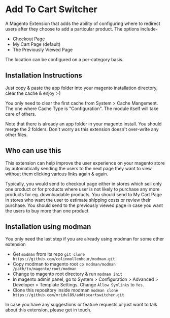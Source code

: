 Add To Cart Switcher
====================
A Magento Extension that adds the ability of configuring where to redirect users after they choose to add a particular product.
The options include-
* Checkout Page
* My Cart Page (default)
* The Previously Viewed Page

The location can be configured on a per-category basis.

Installation Instructions
-------------------------
Just copy & paste the app folder into your magento installation directory, clear the cache & enjoy :-)

You only need to clear the first cache from System > Cache Mangement. The one where Cache Type is "Configuration". The module itself will take care of others.

Note that there is already an app folder in your magento install. You should merge the 2 folders. Don't worry as this extension doesn't over-write any other files.

Who can use this
----------------
This extension can help improve the user experience on your magento store by automatically sending the users to the next page they want to view without them clicking various links again & again.

Typically, you would send to checkout page either in stores which sell only one product or for products where user is not likely to purchase any more products for eg. downloadable products.
You should send to My Cart Page in stores who want the user to estimate shipping costs or review their purchase.
You should send to the previously viewed page in case you want the users to buy more than one product.

Installation using modman
-------------------------
You only need the last step if you are already using modman for some other extension
* Get `modman` from its repo `git clone https://github.com/colinmollenhour/modman.git`
* Copy modman to magento root `cp modman/modman /path/to/magento/root/modman`
* Change to magento root directory & run `modman init`
* In magento admin panel, go to System > Configuration > Advanced > Developer > Template Settings. Change `Allow Symlinks` to `Yes`.
* Clone this repository inside modman `modman clone https://github.com/mridul89/addtocartswitcher.git`


In case you have any suggestions or feature requests or just want to talk about this extension, please get in touch.
